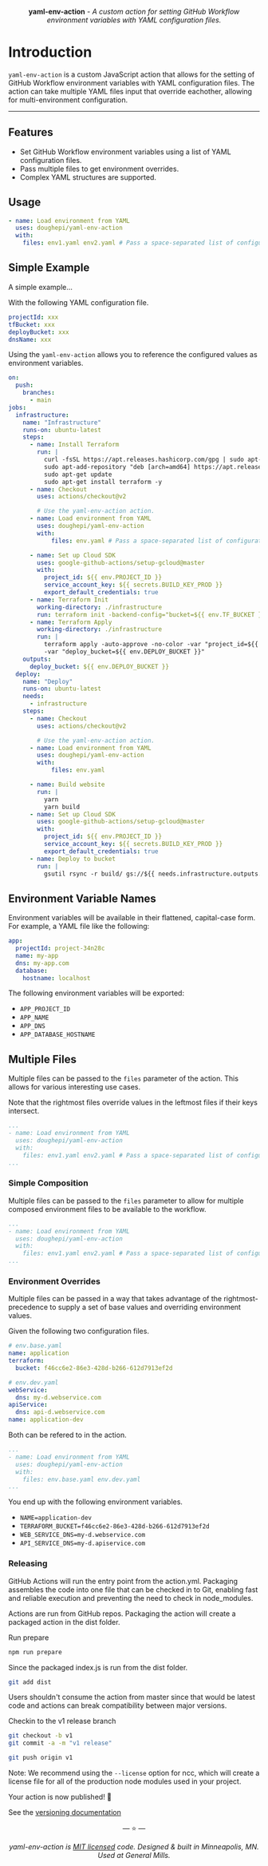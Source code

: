 <p align="center"><strong>yaml-env-action</strong> <em>- A custom action for setting GitHub Workflow environment variables with YAML configuration files.</em></p>

# Introduction

`yaml-env-action` is a custom JavaScript action that allows for the setting of GitHub Workflow environment variables with YAML configuration files. The action can
take multiple YAML files input that override eachother, allowing for multi-environment configuration.

---

## Features

* Set GitHub Workflow environment variables using a list of YAML configuration files.
* Pass multiple files to get environment overrides.
* Complex YAML structures are supported.

## Usage

```yaml
- name: Load environment from YAML
  uses: doughepi/yaml-env-action
  with:
    files: env1.yaml env2.yaml # Pass a space-separated list of configuration files. Rightmost files take precedence.
```

## Simple Example

A simple example...

With the following YAML configuration file.

```yaml
projectId: xxx
tfBucket: xxx
deployBucket: xxx
dnsName: xxx
```

Using the `yaml-env-action` allows you to reference the configured values as environment variables.

```yaml
on:
  push:
    branches:
      - main
jobs:
  infrastructure:
    name: "Infrastructure"
    runs-on: ubuntu-latest
    steps:
      - name: Install Terraform
        run: |
          curl -fsSL https://apt.releases.hashicorp.com/gpg | sudo apt-key add -
          sudo apt-add-repository "deb [arch=amd64] https://apt.releases.hashicorp.com $(lsb_release -cs) main"
          sudo apt-get update
          sudo apt-get install terraform -y
      - name: Checkout
        uses: actions/checkout@v2

        # Use the yaml-env-action action.
      - name: Load environment from YAML
        uses: doughepi/yaml-env-action
        with:
            files: env.yaml # Pass a space-separated list of configuration files. Rightmost files take precedence.

      - name: Set up Cloud SDK
        uses: google-github-actions/setup-gcloud@master
        with:
          project_id: ${{ env.PROJECT_ID }}
          service_account_key: ${{ secrets.BUILD_KEY_PROD }}
          export_default_credentials: true
      - name: Terraform Init
        working-directory: ./infrastructure
        run: terraform init -backend-config="bucket=${{ env.TF_BUCKET }}"
      - name: Terraform Apply
        working-directory: ./infrastructure
        run: |
          terraform apply -auto-approve -no-color -var "project_id=${{ env.PROJECT_ID }}" -var "dns_name=${{ env.DNS_NAME }}" \
          -var "deploy_bucket=${{ env.DEPLOY_BUCKET }}"
    outputs:
      deploy_bucket: ${{ env.DEPLOY_BUCKET }}
  deploy:
    name: "Deploy"
    runs-on: ubuntu-latest
    needs:
      - infrastructure
    steps:
      - name: Checkout
        uses: actions/checkout@v2

        # Use the yaml-env-action action.
      - name: Load environment from YAML
        uses: doughepi/yaml-env-action
        with:
            files: env.yaml

      - name: Build website
        run: |
          yarn
          yarn build
      - name: Set up Cloud SDK
        uses: google-github-actions/setup-gcloud@master
        with:
          project_id: ${{ env.PROJECT_ID }}
          service_account_key: ${{ secrets.BUILD_KEY_PROD }}
          export_default_credentials: true
      - name: Deploy to bucket
        run: |
          gsutil rsync -r build/ gs://${{ needs.infrastructure.outputs.deploy_bucket }}
```

## Environment Variable Names

Environment variables will be available in their flattened, capital-case form. For example, a YAML file like the following:

```yaml
app:
  projectId: project-34n28c
  name: my-app
  dns: my-app.com
  database:
    hostname: localhost
```

The following environment variables will be exported:

* `APP_PROJECT_ID`
* `APP_NAME`
* `APP_DNS`
* `APP_DATABASE_HOSTNAME`

## Multiple Files

Multiple files can be passed to the `files` parameter of the action. This allows for various interesting use cases.

Note that the rightmost files override values in the leftmost files if their keys intersect.

```yaml
...
- name: Load environment from YAML
  uses: doughepi/yaml-env-action
  with:
    files: env1.yaml env2.yaml # Pass a space-separated list of configuration files. Rightmost files take precedence.
...
```

### Simple Composition

Multiple files can be passed to the `files` parameter to allow for multiple composed environment files to be available to the workflow.

```yaml
...
- name: Load environment from YAML
  uses: doughepi/yaml-env-action
  with:
    files: env1.yaml env2.yaml # Pass a space-separated list of configuration files. Rightmost files take precedence.
...
```

### Environment Overrides

Multiple files can be passed in a way that takes advantage of the rightmost-precedence to supply a set of base values and overriding environment values.

Given the following two configuration files.

```yaml
# env.base.yaml
name: application
terraform:
  bucket: f46cc6e2-86e3-428d-b266-612d7913ef2d
```

```yaml
# env.dev.yaml
webService:
  dns: my-d.webservice.com
apiService:
  dns: api-d.webservice.com
name: application-dev
```
Both can be refered to in the action.

```yaml
...
- name: Load environment from YAML
  uses: doughepi/yaml-env-action
  with:
    files: env.base.yaml env.dev.yaml 
...
```
You end up with the following environment variables.

* `NAME=application-dev`
* `TERRAFORM_BUCKET=f46cc6e2-86e3-428d-b266-612d7913ef2d`
* `WEB_SERVICE_DNS=my-d.webservice.com`
* `API_SERVICE_DNS=my-d.apiservice.com`


### Releasing

GitHub Actions will run the entry point from the action.yml. Packaging assembles the code into one file that can be checked in to Git, enabling fast and reliable execution and preventing the need to check in node_modules.

Actions are run from GitHub repos.  Packaging the action will create a packaged action in the dist folder.

Run prepare

```bash
npm run prepare
```

Since the packaged index.js is run from the dist folder.

```bash
git add dist
```

Users shouldn't consume the action from master since that would be latest code and actions can break compatibility between major versions.

Checkin to the v1 release branch

```bash
git checkout -b v1
git commit -a -m "v1 release"
```

```bash
git push origin v1
```

Note: We recommend using the `--license` option for ncc, which will create a license file for all of the production node modules used in your project.

Your action is now published! :rocket:

See the [versioning documentation](https://github.com/actions/toolkit/blob/master/docs/action-versioning.md)

<p align="center">&mdash; ⭐️ &mdash;</p>
<p align="center"><i>yaml-env-action is <a href="https://github.com/doughepi/yaml-env-action/blob/main/LICENSE">MIT licensed</a> code. Designed & built in Minneapolis, MN. Used at General Mills.</i></p>